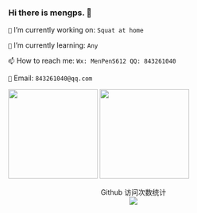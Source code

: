 <!--
**mengps/mengps** is a ✨ _special_ ✨ repository because its `README.md` (this file) appears on your GitHub profile.

- 🔭 I’m currently working on ...
- 🌱 I’m currently learning ...
- 👯 I’m looking to collaborate on ...
- 🤔 I’m looking for help with ...
- 💬 Ask me about ...
- 📫 How to reach me: ...
- 😄 Pronouns: ...
- ⚡ Fun fact: `no monney`
-->

### Hi there is mengps. 👋

`🔭` I’m currently working on: `Squat at home`

`🌱` I’m currently learning: `Any`

`📫` How to reach me: `Wx: MenPenS612 QQ: 843261040`

`📮` Email: `843261040@qq.com`

<!-- Total -->
<div>
   <img height="180" src="https://github-readme-stats.vercel.app/api?username=mengps&show_icons=true&theme=nightowl" />
   <img height="180" src="https://github-readme-stats.vercel.app/api/top-langs/?username=mengps&layout=compact&theme=nightowl" />
</div>

<p align="center"> 
  Github 访问次数统计<br>
  <img src="https://profile-counter.glitch.me/mengps/count.svg" />
</p>
